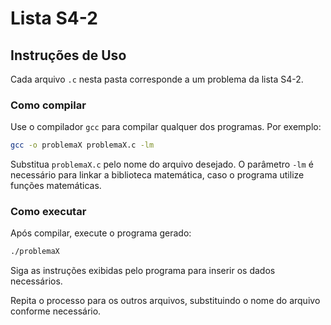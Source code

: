 # Lista S4-2

## Instruções de Uso

Cada arquivo `.c` nesta pasta corresponde a um problema da lista S4-2.

### Como compilar

Use o compilador `gcc` para compilar qualquer dos programas. Por exemplo:

```sh
gcc -o problemaX problemaX.c -lm
```

Substitua `problemaX.c` pelo nome do arquivo desejado. O parâmetro `-lm` é necessário para linkar a biblioteca matemática, caso o programa utilize funções matemáticas.

### Como executar

Após compilar, execute o programa gerado:

```sh
./problemaX
```

Siga as instruções exibidas pelo programa para inserir os dados necessários.

Repita o processo para os outros arquivos, substituindo o nome do arquivo conforme necessário.
